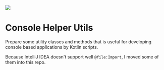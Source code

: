 [![](https://jitpack.io/v/beigirad/console-helper.svg)](https://jitpack.io/#beigirad/console-helper)

# Console Helper Utils

Prepare some utility classes and methods that is useful for developing console based applications
by Kotlin scripts.

Because IntelliJ IDEA doesn't support well `@file:Import`, I moved some of them into this repo.
